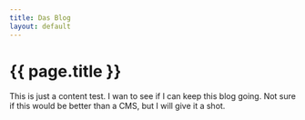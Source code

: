 ```yaml
---
title: Das Blog
layout: default
---
```




# {{ page.title }}

This is just a content test.
I wan to see if I can keep this blog going.
Not sure if this would be better than a CMS, but I will give it a shot.
